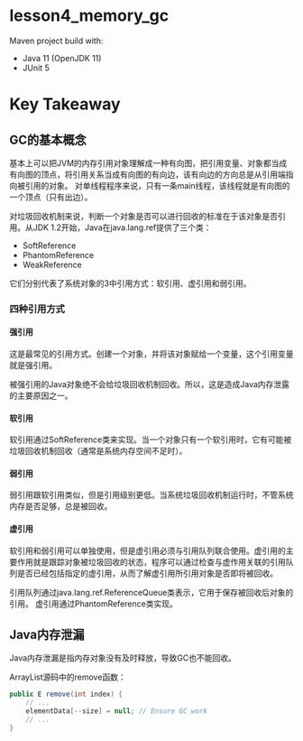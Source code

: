 # lesson4_memory_gc

Maven project build with:
- Java 11 (OpenJDK 11)
- JUnit 5


# Key Takeaway

## GC的基本概念

基本上可以把JVM的内存引用对象理解成一种有向图，把引用变量、对象都当成有向图的顶点，将引用关系当成有向图的有向边，该有向边的方向总是从引用端指向被引用的对象。
对单线程程序来说，只有一条main线程，该线程就是有向图的一个顶点（只有出边）。

对垃圾回收机制来说，判断一个对象是否可以进行回收的标准在于该对象是否引用。从JDK 1.2开始，Java在java.lang.ref提供了三个类：
- SoftReference
- PhantomReference
- WeakReference

它们分别代表了系统对象的3中引用方式：软引用、虚引用和弱引用。

### 四种引用方式

#### 强引用

这是最常见的引用方式。创建一个对象，并将该对象赋给一个变量，这个引用变量就是强引用。

被强引用的Java对象绝不会给垃圾回收机制回收。所以，这是造成Java内存泄露的主要原因之一。

#### 软引用

软引用通过SoftReference类来实现。当一个对象只有一个软引用时，它有可能被垃圾回收机制回收（通常是系统内存空间不足时）。

#### 弱引用

弱引用跟软引用类似，但是引用级别更低。当系统垃圾回收机制运行时，不管系统内存是否足够，总是被回收。

#### 虚引用

软引用和弱引用可以单独使用，但是虚引用必须与引用队列联合使用。虚引用的主要作用就是跟踪对象被垃圾回收的状态，程序可以通过检查与虚作用关联的引用队列是否已经包括指定的虚引用，从而了解虚引用所引用对象是否即将被回收。

引用队列通过java.lang.ref.ReferenceQueue类表示，它用于保存被回收后对象的引用。
虚引用通过PhantomReference类实现。


## Java内存泄漏

Java内存泄漏是指内存对象没有及时释放，导致GC也不能回收。

ArrayList源码中的remove函数：
```java
public E remove(int index) {
    // ...
    elementData[--size] = null; // Ensure GC work
    // ...
}
```

